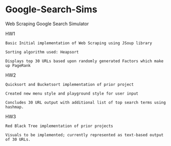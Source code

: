 # Google-Search-Sims
Web Scraping Google Search Simulator

HW1
    
    
    Basic Initial implementation of Web Scraping using JSoup library
    
    Sorting algorithm used: Heapsort
    
    Displays top 30 URLs based upon randomly generated Factors which make up PageRank
    
HW2
    
    Quicksort and Bucketsort implementation of prior project
    
    Created new menu style and playground style for user input
    
    Concludes 30 URL output with additional list of top search terms using hashmap.
    
HW3 
    
    Red Black Tree implementation of prior projects
    
    Visuals to be implemented; currently represented as text-based output of 30 URLs.
